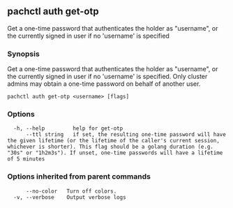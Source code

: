 ## pachctl auth get-otp

Get a one-time password that authenticates the holder as "username", or the currently signed in user if no 'username' is specified

### Synopsis

Get a one-time password that authenticates the holder as "username", or the currently signed in user if no 'username' is specified. Only cluster admins may obtain a one-time password on behalf of another user.

```
pachctl auth get-otp <username> [flags]
```

### Options

```
  -h, --help         help for get-otp
      --ttl string   if set, the resulting one-time password will have the given lifetime (or the lifetime of the caller's current session, whichever is shorter). This flag should be a golang duration (e.g. "30s" or "1h2m3s"). If unset, one-time passwords will have a lifetime of 5 minutes
```

### Options inherited from parent commands

```
      --no-color   Turn off colors.
  -v, --verbose    Output verbose logs
```

